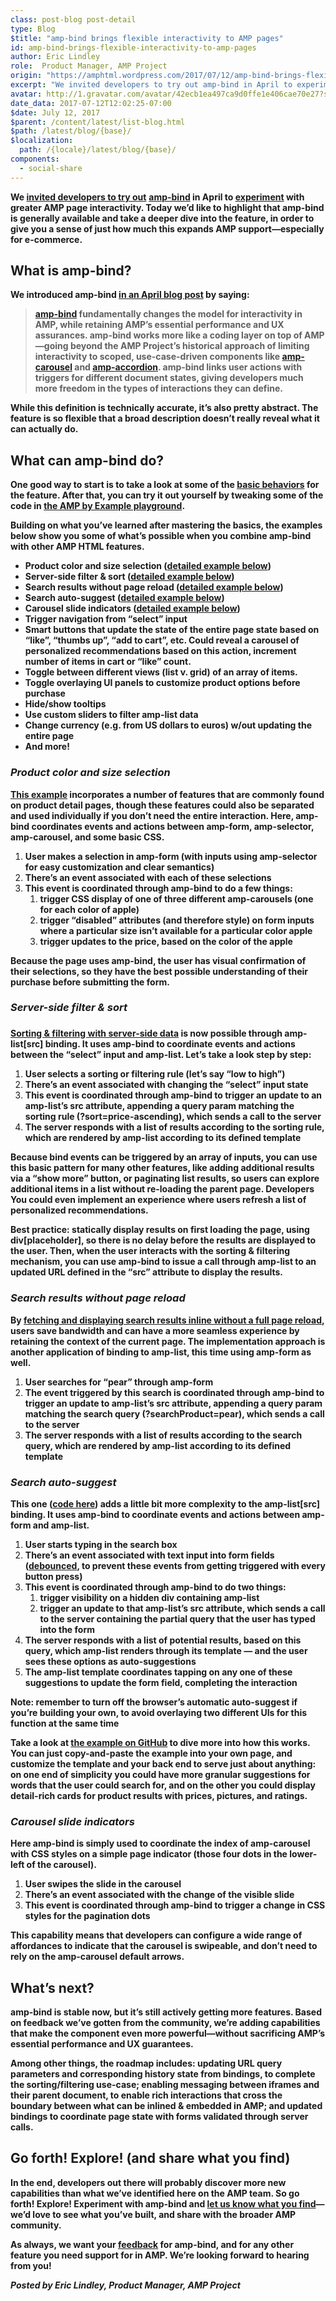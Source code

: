 ```yaml
---
class: post-blog post-detail
type: Blog
$title: "amp-bind brings flexible interactivity to AMP pages"
id: amp-bind-brings-flexible-interactivity-to-amp-pages
author: Eric Lindley
role:  Product Manager, AMP Project
origin: "https://amphtml.wordpress.com/2017/07/12/amp-bind-brings-flexible-interactivity-to-amp-pages/amp/"
excerpt: "We invited developers to try out amp-bind in April to experiment with greater AMP page interactivity. Today we’d like to highlight that amp-bind is generally available and take a deeper dive into the feature, in order to give you a sense of just how much this expands AMP support—especially for e-commerce. What is amp-bind? We [&#8230;]"
avatar: http://1.gravatar.com/avatar/42ecb1ea497ca9d0ffe1e406cae70e27?s=96&d=identicon&r=G
date_data: 2017-07-12T12:02:25-07:00
$date: July 12, 2017
$parent: /content/latest/list-blog.html
$path: /latest/blog/{base}/
$localization:
  path: /{locale}/latest/blog/{base}/
components:
  - social-share
---
```


<div class="amp-wp-article-content">
<p><strong>We </strong><a href="https://amphtml.wordpress.com/2017/04/19/test-amp-bind-on-your-site-with-an-origin-trial/amp/"><strong>invited developers to try out</strong></a> <a href="https://www.ampproject.org/docs/reference/components/dynamic/amp-bind"><strong>amp-bind</strong></a><strong> in April to </strong><a href="https://www.ampproject.org/docs/reference/experimental"><strong>experiment</strong></a><strong> with greater AMP page interactivity. Today we’d like to highlight that </strong><b>amp-bind is generally available</b><strong> and take a deeper dive into the feature, in order to give you a sense of just how much this expands AMP support—especially for e-commerce.</strong></p>
<h2><strong>What is amp-bind?</strong></h2>
<p><strong>We introduced amp-bind </strong><a href="https://amphtml.wordpress.com/2017/04/19/test-amp-bind-on-your-site-with-an-origin-trial/amp/"><strong>in an April blog post</strong></a><strong> by saying:</strong></p>
<blockquote><p><a href="https://www.ampproject.org/docs/reference/components/dynamic/amp-bind"><strong>amp-bind</strong></a><strong> fundamentally changes the model for interactivity in AMP, while retaining AMP’s essential performance and UX assurances. amp-bind works more like a coding layer on top of AMP—going beyond the AMP Project’s historical approach of limiting interactivity to scoped, use-case-driven components like </strong><a href="https://www.ampproject.org/docs/reference/components/layout/amp-carousel"><strong>amp-carousel</strong></a><strong> and </strong><a href="https://www.ampproject.org/docs/reference/components/layout/amp-accordion"><strong>amp-accordion</strong></a><strong>. amp-bind links user actions with triggers for different document states, giving developers much more freedom in the types of interactions they can define.</strong></p></blockquote>
<p><strong>While this definition is technically accurate, it&#8217;s also pretty abstract. The feature is so flexible that a broad description doesn’t really reveal what it can actually do.</strong></p>
<h2><strong>What can amp-bind do?</strong></h2>
<p><strong>One good way to start is to take a look at some of the </strong><a href="https://ampbyexample.com/components/amp-bind/"><strong>basic behaviors</strong></a><strong> for the feature. After that, you can try it out yourself by tweaking some of the code in </strong><a href="https://ampbyexample.com/playground/#url=https%3A%2F%2Fampbyexample.com%2Fcomponents%2Famp-bind%2Fsource%2F"><strong>the AMP by Example playground</strong></a><strong>.</strong></p>
<p><strong>Building on what you’ve learned after mastering the basics, the examples below show you some of what’s possible when you combine amp-bind with other AMP HTML features.</strong></p>
<ul>
<li ><strong>Product color and size selection (<a href="#product-color-and-size-selection">detailed example below</a>)</strong></li>
<li ><strong>Server-side filter &amp; sort (<a href="#server-side-filter-and-sort">detailed example below</a>)</strong></li>
<li ><strong>Search results without page reload (<a href="#search-results-without-reload">detailed example below</a>)</strong></li>
<li ><strong>Search auto-suggest (<a href="#auto-suggest">detailed example below</a>)</strong></li>
<li ><strong>Carousel slide indicators (<a href="#slide-indicators">detailed example below</a>)</strong></li>
<li ><strong>Trigger navigation from &#8220;select&#8221; input</strong></li>
<li ><strong>Smart buttons that update the state of the entire page state based on “like”, “thumbs up”, “add to cart”, etc. Could reveal a carousel of personalized recommendations based on this action, increment number of items in cart or “like” count.</strong></li>
<li ><strong>Toggle between different views (list v. grid) of an array of items.</strong></li>
<li ><strong>Toggle overlaying UI panels to customize product options before purchase</strong></li>
<li ><strong>Hide/show tooltips</strong></li>
<li ><strong>Use custom sliders to filter amp-list data</strong></li>
<li ><strong>Change currency (e.g. from US dollars to euros) w/out updating the entire page</strong></li>
<li ><strong>And more!</strong></li>
</ul>
<h3 id="product-color-and-size-selection"><i><strong>Product color and size selection</strong></i></h3>
<p><div class="wp-image alignnone  wp-image-1474 aligncenter"><amp-img layout='fixed' width="348" height="623" src="https://amphtml.files.wordpress.com/2017/07/bind-product2.gif?w=348&#038;h=623"></amp-img></p>
<p><a href="https://ampbyexample.com/samples_templates/product_page/preview/"><strong>This example</strong></a><strong> incorporates a number of features that are commonly found on product detail pages, though these features could also be separated and used individually if you don’t need the entire interaction. Here, amp-bind coordinates events and actions between amp-form, amp-selector, amp-carousel, and some basic CSS.</strong></p>
<ol>
<li ><strong>User makes a selection in amp-form (with inputs using amp-selector for easy customization and clear semantics)</strong></li>
<li ><strong>There’s an event associated with each of these selections</strong></li>
<li ><strong>This event is coordinated through amp-bind to do a few things:</strong>
<ol>
<li ><strong>trigger CSS display of one of three different amp-carousels (one for each color of apple)</strong></li>
<li ><strong>trigger “disabled” attributes (and therefore style) on form inputs where a particular size isn’t available for a particular color apple</strong></li>
<li ><strong>trigger updates to the price, based on the color of the apple</strong></li>
</ol>
</li>
</ol>
<p><strong>Because the page uses amp-bind, the user has visual confirmation of their selections, so they have the best possible understanding of their purchase before submitting the form.</strong></p>
<h3 id="server-side-filter-and-sort" ><i><strong>Server-side filter &amp; sort</strong></i></h3>
<h3 ><div class="wp-image alignnone  wp-image-1477"><amp-img layout='fixed' width="327" height="570" src="https://amphtml.files.wordpress.com/2017/07/bind-filter-sort1.gif?w=327&#038;h=570"></amp-img></h3>
<p><a href="https://ampbyexample.com/samples_templates/product_browse_page/preview/"><strong>Sorting &amp; filtering with server-side data</strong></a><strong> is now possible through amp-list[src] binding. It uses amp-bind to coordinate events and actions between the &#8220;select&#8221; input and amp-list. Let’s take a look step by step:</strong></p>
<ol>
<li ><strong>User selects a sorting or filtering rule (let’s say “low to high”)</strong></li>
<li ><strong>There’s an event associated with changing the &#8220;select&#8221; input state</strong></li>
<li ><strong>This event is coordinated through amp-bind to trigger an update to an amp-list’s src attribute, appending a query param matching the sorting rule (?sort=price-ascending), which sends a call to the server</strong></li>
<li ><strong>The server responds with a list of results according to the sorting rule, which are rendered by amp-list according to its defined template</strong></li>
</ol>
<p><strong>Because bind events can be triggered by an array of inputs, you can use this basic pattern for many other features, like adding additional results via a “show more” button, or paginating list results, so users can explore additional items in a list without re-loading the parent page. Developers You could even implement an experience where users refresh a list of personalized recommendations.</strong></p>
<p><strong>Best practice: statically display results on first loading the page, using div[placeholder], so there is no delay before the results are displayed to the user. Then, when the user interacts with the sorting &amp; filtering mechanism, you can use amp-bind to issue a call through amp-list to an updated URL defined in the “src” attribute to display the results.</strong></p>
<h3 id="search-results-without-reload"><i><strong>Search results without page reload</strong></i></h3>
<p><div class="wp-image alignnone  wp-image-1479 aligncenter"><amp-img layout='fixed' width="332" height="665" src="https://amphtml.files.wordpress.com/2017/07/bind-auto-search1.gif?w=332&#038;h=665"></amp-img></p>
<p><strong>By </strong><a href="https://ampbyexample.com/samples_templates/product_browse_page/preview/"><strong>fetching and displaying search results inline without a full page reload</strong></a><strong>, users save bandwidth and can have a more seamless experience by retaining the context of the current page. The implementation approach is another application of binding to amp-list, this time using amp-form as well.</strong></p>
<ol>
<li ><strong>User searches for “pear” through amp-form</strong></li>
<li ><strong>The event triggered by this search is coordinated through amp-bind to trigger an update to amp-list’s src attribute, appending a query param matching the search query (?searchProduct=pear), which sends a call to the server</strong></li>
<li ><strong>The server responds with a list of results according to the search query, which are rendered by amp-list according to its defined template</strong></li>
</ol>
<h3 id="auto-suggest"><i><strong>Search auto-suggest</strong></i></h3>
<p><div class="wp-image alignnone  wp-image-1481 aligncenter"><amp-img layout='fixed' width="393" height="304" src="https://amphtml.files.wordpress.com/2017/07/bind-autosuggest1.gif?w=393&#038;h=304"></amp-img></p>
<p><strong>This one (</strong><a href="https://github.com/ampproject/amphtml/blob/master/examples/autosuggest.amp.html"><strong>code here</strong></a><strong>) adds a little bit more complexity to the amp-list[src] binding. It uses amp-bind to coordinate events and actions between amp-form and amp-list.</strong></p>
<ol>
<li ><strong>User starts typing in the search box</strong></li>
<li ><strong>There’s an event associated with text input into form fields (</strong><a href="https://css-tricks.com/the-difference-between-throttling-and-debouncing/"><strong>debounced</strong></a><strong>, to prevent these events from getting triggered with every button press)</strong></li>
<li ><strong>This event is coordinated through amp-bind to do two things:</strong>
<ol>
<li ><strong>trigger visibility on a hidden div containing amp-list</strong></li>
<li ><strong>trigger an update to that amp-list’s src attribute, which sends a call to the server containing the partial query that the user has typed into the form</strong></li>
</ol>
</li>
<li ><strong>The server responds with a list of potential results, based on this query, which amp-list renders through its template — and the user sees these options as auto-suggestions</strong></li>
<li ><strong>The amp-list template coordinates tapping on any one of these suggestions to update the form field, completing the interaction</strong></li>
</ol>
<p><strong>Note: remember to turn off the browser’s automatic auto-suggest if you’re building your own, to avoid overlaying two different UIs for this function at the same time</strong></p>
<p><strong>Take a look at </strong><a href="https://github.com/ampproject/amphtml/blob/master/examples/autosuggest.amp.html"><strong>the example on GitHub</strong></a><strong> to dive more into how this works. You can just copy-and-paste the example into your own page, and customize the template and your back end to serve just about anything: on one end of simplicity you could have more granular suggestions for words that the user could search for, and on the other you could display detail-rich cards for product results with prices, pictures, and ratings.</strong></p>
<h3 id="slide-indicators"><i><strong>Carousel slide indicators</strong></i></h3>
<p><div class="wp-image alignnone  wp-image-1485 aligncenter"><amp-img layout='fixed' width="318" height="612" src="https://amphtml.files.wordpress.com/2017/07/bind-carousel-indices2.gif?w=318&#038;h=612"></amp-img></p>
<p><strong>Here amp-bind is simply used to coordinate the index of amp-carousel with CSS styles on a simple page indicator (those four dots in the lower-left of the carousel).</strong></p>
<ol>
<li ><strong>User swipes the slide in the carousel</strong></li>
<li ><strong>There’s an event associated with the change of the visible slide</strong></li>
<li ><strong>This event is coordinated through amp-bind to trigger a change in CSS styles for the pagination dots</strong></li>
</ol>
<p><strong>This capability means that developers can configure a wide range of affordances to indicate that the carousel is swipeable, and don’t need to rely on the amp-carousel default arrows.</strong></p>
<h2><strong>What’s next?</strong></h2>
<p><strong>amp-bind is stable now, but it’s still actively getting more features. Based on feedback we’ve gotten from the community, we’re adding capabilities that make the component even more powerful—without sacrificing AMP’s essential performance and UX guarantees.</strong></p>
<p><strong>Among other things, the roadmap includes: updating URL query parameters and corresponding history state from bindings, to complete the sorting/filtering use-case; enabling messaging between iframes and their parent document, to enable rich interactions that cross the boundary between what can be inlined &amp; embedded in AMP; and updated bindings to coordinate page state with forms validated through server calls.</strong></p>
<h2><strong>Go forth! Explore! (and share what you find)</strong></h2>
<p><strong>In the end, developers out there will probably discover more new capabilities than what we’ve identified here on the AMP team. So go forth! Explore! Experiment with amp-bind and </strong><a href="https://groups.google.com/forum/#!forum/amphtml-discuss"><strong>let us know what you find</strong></a><strong>—we’d love to see what you’ve built, and share with the broader AMP community.</strong></p>
<p><strong>As always, we want your </strong><a href="https://github.com/ampproject/amphtml/issues/new"><strong>feedback</strong></a><strong> for amp-bind, and for any other feature you need support for in AMP. We’re looking forward to hearing from you!</strong></p>
<p><i><strong>Posted by Eric Lindley, Product Manager, AMP Project</strong></i></p><br />  
</div>

